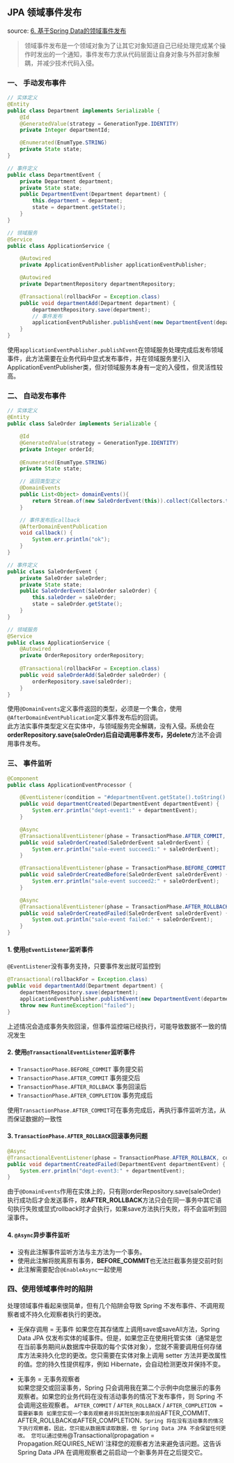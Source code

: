 ## JPA 领域事件发布
source: [6. 基于Spring Data的领域事件发布]( https://blog.csdn.net/qq_33920904/article/details/105261617)
>领域事件发布是一个领域对象为了让其它对象知道自己已经处理完成某个操作时发出的一个通知，事件发布力求从代码层面让自身对象与外部对象解耦，并减少技术代码入侵。

### 一、 手动发布事件

```java
// 实体定义
@Entity
public class Department implements Serializable {
    @Id
    @GeneratedValue(strategy = GenerationType.IDENTITY)
    private Integer departmentId;

    @Enumerated(EnumType.STRING)
    private State state;
}

// 事件定义
public class DepartmentEvent {
    private Department department;
    private State state;
    public DepartmentEvent(Department department) {
        this.department = department;
        state = department.getState();
    }
}

// 领域服务
@Service
public class ApplicationService {

    @Autowired
    private ApplicationEventPublisher applicationEventPublisher;

    @Autowired
    private DepartmentRepository departmentRepository;

    @Transactional(rollbackFor = Exception.class)
    public void departmentAdd(Department department) {
        departmentRepository.save(department);
        // 事件发布
        applicationEventPublisher.publishEvent(new DepartmentEvent(department));
    }
}

```

使用`applicationEventPublisher.publishEvent`在领域服务处理完成后发布领域事件，此方法需要在业务代码中显式发布事件，并在领域服务里引入ApplicationEventPublisher类，但对领域服务本身有一定的入侵性，但灵活性较高。

### 二、 自动发布事件

```java
// 实体定义
@Entity
public class SaleOrder implements Serializable {

    @Id
    @GeneratedValue(strategy = GenerationType.IDENTITY)
    private Integer orderId;
   
    @Enumerated(EnumType.STRING)
    private State state;

    // 返回类型定义
    @DomainEvents
    public List<Object> domainEvents(){
        return Stream.of(new SaleOrderEvent(this)).collect(Collectors.toList());
    }

    // 事件发布后callback
    @AfterDomainEventPublication
    void callback() {
        System.err.println("ok");
    }
}

// 事件定义
public class SaleOrderEvent {
    private SaleOrder saleOrder;
    private State state;
    public SaleOrderEvent(SaleOrder saleOrder) {
        this.saleOrder = saleOrder;
        state = saleOrder.getState();
    }
}

// 领域服务
@Service
public class ApplicationService {
    @Autowired
    private OrderRepository orderRepository;
    
    @Transactional(rollbackFor = Exception.class)
    public void saleOrderAdd(SaleOrder saleOrder) {
        orderRepository.save(saleOrder);
    }
}

```

使用`@DomainEvents`定义事件返回的类型，必须是一个集合，使用`@AfterDomainEventPublication`定义事件发布后的回调。  
此方法实事件类型定义在实体中，与领域服务完全解耦，没有入侵。系统会在**orderRepository.save(saleOrder)**后自动调用事件发布，另**delete**方法不会调用事件发布。

### 三、 事件监听

```java
@Component
public class ApplicationEventProcessor {

    @EventListener(condition = "#departmentEvent.getState().toString() == 'SUCCEED'")
    public void departmentCreated(DepartmentEvent departmentEvent) {
        System.err.println("dept-event1:" + departmentEvent);
    }

    @Async
    @TransactionalEventListener(phase = TransactionPhase.AFTER_COMMIT, condition = "#saleOrderEvent.getState().toString() == 'SUCCEED'")
    public void saleOrderCreated(SaleOrderEvent saleOrderEvent) {
        System.err.println("sale-event succeed1:" + saleOrderEvent);
    }

    @TransactionalEventListener(phase = TransactionPhase.BEFORE_COMMIT, condition = "#saleOrderEvent.getState().toString() == 'SUCCEED'")
    public void saleOrderCreatedBefore(SaleOrderEvent saleOrderEvent) {
        System.err.println("sale-event succeed2:" + saleOrderEvent);
    }

    @Async
    @TransactionalEventListener(phase = TransactionPhase.AFTER_ROLLBACK)
    public void saleOrderCreatedFailed(SaleOrderEvent saleOrderEvent) {
        System.out.println("sale-event failed:" + saleOrderEvent);
    }
}

```

#### 1\. 使用`@EventListener`监听事件

`@EventListener`没有事务支持，只要事件发出就可监控到

```java
@Transactional(rollbackFor = Exception.class)
public void departmentAdd(Department department) {
    departmentRepository.save(department);
    applicationEventPublisher.publishEvent(new DepartmentEvent(department));
    throw new RuntimeException("failed");
}
```

上述情况会造成事务失败回滚，但事件监控端已经执行，可能导致数据不一致的情况发生

#### 2\. 使用`@TransactionalEventListener`监听事件

-   `TransactionPhase.BEFORE_COMMIT` 事务提交前
-   `TransactionPhase.AFTER_COMMIT` 事务提交后
-   `TransactionPhase.AFTER_ROLLBACK` 事务回滚后
-   `TransactionPhase.AFTER_COMPLETION` 事务完成后

使用`TransactionPhase.AFTER_COMMIT`可在事务完成后，再执行事件监听方法，从而保证数据的一致性

#### 3\. `TransactionPhase.AFTER_ROLLBACK`回滚事务问题

```java
@Async
@TransactionalEventListener(phase = TransactionPhase.AFTER_ROLLBACK, condition = "#departmentEvent.getState().toString() == 'SUCCEED'")
public void departmentCreatedFailed(DepartmentEvent departmentEvent) {
    System.err.println("dept-event3:" + departmentEvent);
}
```

由于`@DomainEvents`作用在实体上的，只有刚orderRepository.save(saleOrder)执行成功后才会发送事件，故**AFTER\_ROLLBACK**方法只会在同一事务中其它语句执行失败或显式rollback时才会执行，如果save方法执行失败，将不会监听到回滚事件。

#### 4\. `@Async`异步事件监听

-   没有此注解事件监听方法与主方法为一个事务。
-   使用此注解将脱离原有事务，**BEFORE\_COMMIT**也无法拦截事务提交前时刻
-   此注解需要配合`@EnableAsync`一起使用
### 四、使用领域事件时的陷阱
处理领域事件看起来很简单，但有几个陷阱会导致 Spring 不发布事件、不调用观察者或不持久化观察者执行的更改。
-   无保存调用 = 无事件 
如果您在其存储库上调用save或saveAll方法，Spring Data JPA 仅发布实体的域事件。但是，如果您正在使用托管实体（通常是您在当前事务期间从数据库中获取的每个实体对象），您就不需要调用任何存储库方法来持久化您的更改。您只需要在实体对象上调用 setter 方法并更改属性的值。您的持久性提供程序，例如 Hibernate，会自动检测更改并保持不变。

-   无事务 = 无事务观察者  
如果您提交或回滚事务，Spring 只会调用我在第二个示例中向您展示的事务观察者。如果您的业务代码在没有活动事务的情况下发布事件，则 Spring 不会调用这些观察者。
`AFTER_COMMIT` / `AFTER_ROLLBACK` / `AFTER_COMPLETION = 需要新事务
如果您实现一个事务观察者并将其附加到事务阶段`AFTER_COMMIT`、`AFTER_ROLLBACK`或`AFTER_COMPLETION`，Spring 将在没有活动事务的情况下执行观察者。因此，您只能从数据库读取数据，但 Spring Data JPA 不会保留任何更改。
您可以通过使用`@Transactional(propagation = Propagation.REQUIRES_NEW)`注释您的观察者方法来避免该问题。这告诉 Spring Data JPA 在调用观察者之前启动一个新事务并在之后提交它。